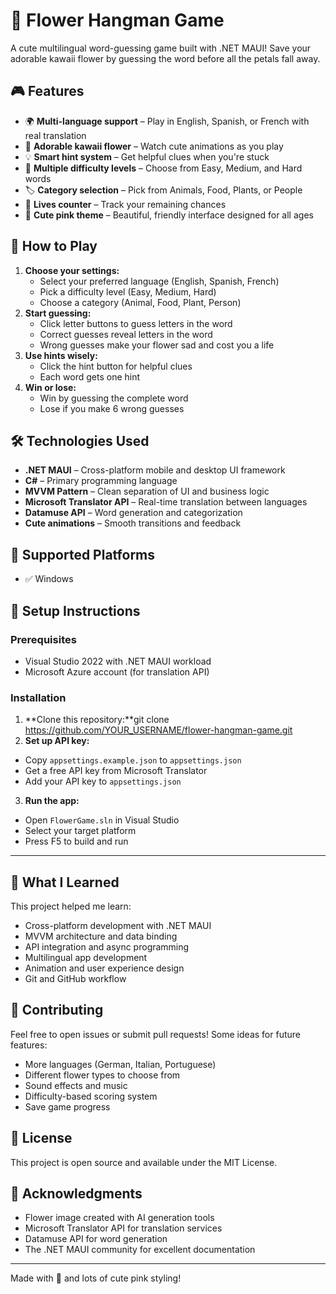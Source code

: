 ﻿# 🌸 Flower Hangman Game

A cute multilingual word-guessing game built with .NET MAUI! Save your adorable kawaii flower by guessing the word before all the petals fall away.

## 🎮 Features

- 🌍 **Multi-language support** – Play in English, Spanish, or French with real translation
- 🌸 **Adorable kawaii flower** – Watch cute animations as you play
- 💡 **Smart hint system** – Get helpful clues when you're stuck
- 🎯 **Multiple difficulty levels** – Choose from Easy, Medium, and Hard words
- 🏷️ **Category selection** – Pick from Animals, Food, Plants, or People
- 💖 **Lives counter** – Track your remaining chances
- 🎨 **Cute pink theme** – Beautiful, friendly interface designed for all ages

## 🎲 How to Play

1. **Choose your settings:**
   - Select your preferred language (English, Spanish, French)
   - Pick a difficulty level (Easy, Medium, Hard)
   - Choose a category (Animal, Food, Plant, Person)
2. **Start guessing:**
   - Click letter buttons to guess letters in the word
   - Correct guesses reveal letters in the word
   - Wrong guesses make your flower sad and cost you a life
3. **Use hints wisely:**
   - Click the hint button for helpful clues
   - Each word gets one hint
4. **Win or lose:**
   - Win by guessing the complete word
   - Lose if you make 6 wrong guesses

## 🛠️ Technologies Used

- **.NET MAUI** – Cross-platform mobile and desktop UI framework
- **C#** – Primary programming language
- **MVVM Pattern** – Clean separation of UI and business logic
- **Microsoft Translator API** – Real-time translation between languages
- **Datamuse API** – Word generation and categorization
- **Cute animations** – Smooth transitions and feedback

## 📱 Supported Platforms

- ✅ Windows

## 🚀 Setup Instructions

### Prerequisites

- Visual Studio 2022 with .NET MAUI workload
- Microsoft Azure account (for translation API)

### Installation

1. **Clone this repository:**git clone https://github.com/YOUR_USERNAME/flower-hangman-game.git
2. **Set up API key:**
- Copy `appsettings.example.json` to `appsettings.json`
- Get a free API key from Microsoft Translator
- Add your API key to `appsettings.json`
3. **Run the app:**
- Open `FlowerGame.sln` in Visual Studio
- Select your target platform
- Press F5 to build and run

---

## 🌟 What I Learned

This project helped me learn:

- Cross-platform development with .NET MAUI
- MVVM architecture and data binding
- API integration and async programming
- Multilingual app development
- Animation and user experience design
- Git and GitHub workflow

## 🤝 Contributing

Feel free to open issues or submit pull requests! Some ideas for future features:

- More languages (German, Italian, Portuguese)
- Different flower types to choose from
- Sound effects and music
- Difficulty-based scoring system
- Save game progress

## 📄 License

This project is open source and available under the MIT License.

## 🙏 Acknowledgments

- Flower image created with AI generation tools
- Microsoft Translator API for translation services
- Datamuse API for word generation
- The .NET MAUI community for excellent documentation

---

Made with 💖 and lots of cute pink styling!